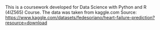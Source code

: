 This is a coursework developed for Data Science with Python and R (4IZ565) Course. The data was taken from kaggle.com
Source: https://www.kaggle.com/datasets/fedesoriano/heart-failure-prediction?resource=download
